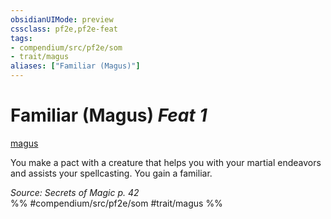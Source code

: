 ```yaml
---
obsidianUIMode: preview
cssclass: pf2e,pf2e-feat
tags:
- compendium/src/pf2e/som
- trait/magus
aliases: ["Familiar (Magus)"]
---
```

# Familiar (Magus)  *Feat 1*  
[magus](/rules/traits/magus-som.md)  


You make a pact with a creature that helps you with your martial endeavors and assists your spellcasting. You gain a familiar.

*Source: Secrets of Magic p. 42*  
%% #compendium/src/pf2e/som #trait/magus %%